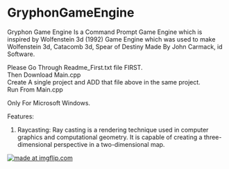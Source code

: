 # GryphonGameEngine
Gryphon Game Engine Is a Command Prompt Game Engine which is inspired by Wolfenstein 3d (1992) Game Engine which was used to make Wolfenstein 3d, Catacomb 3d, Spear of Destiny  Made By John Carmack, id Software.

Please Go Through Readme_First.txt file FIRST.                    
Then Download Main.cpp               
Create A single project and ADD that file above in the same project.             
Run From Main.cpp  

Only For Microsoft Windows.

Features:
1. Raycasting:
              Ray casting is a rendering technique used in computer graphics and computational geometry. It is capable of creating a three-dimensional perspective in a two-dimensional map.

<a href="https://imgflip.com/gif/378h1q"><img src="https://i.imgflip.com/378h1q.gif" title="made at imgflip.com"/></a>
